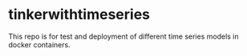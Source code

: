 # tinkerwithtimeseries
This repo is for test and deployment of different time series models in docker containers.
